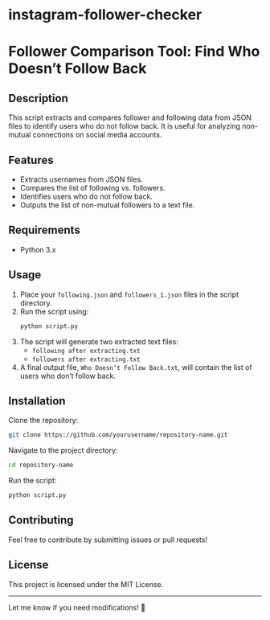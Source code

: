 # instagram-follower-checker
# Follower Comparison Tool: Find Who Doesn’t Follow Back

## Description
This script extracts and compares follower and following data from JSON files to identify users who do not follow back. It is useful for analyzing non-mutual connections on social media accounts.

## Features
- Extracts usernames from JSON files.
- Compares the list of following vs. followers.
- Identifies users who do not follow back.
- Outputs the list of non-mutual followers to a text file.

## Requirements
- Python 3.x

## Usage
1. Place your `following.json` and `followers_1.json` files in the script directory.
2. Run the script using:
   ```bash
   python script.py
   ```
3. The script will generate two extracted text files:
   - `following after extracting.txt`
   - `followers after extracting.txt`
4. A final output file, `Who Doesn’t Follow Back.txt`, will contain the list of users who don’t follow back.

## Installation
Clone the repository:
```bash
git clone https://github.com/yourusername/repository-name.git
```
Navigate to the project directory:
```bash
cd repository-name
```
Run the script:
```bash
python script.py
```

## Contributing
Feel free to contribute by submitting issues or pull requests!

## License
This project is licensed under the MIT License.

---
Let me know if you need modifications! 🚀

